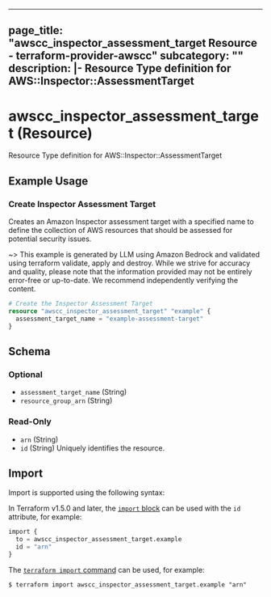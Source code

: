 
---
page_title: "awscc_inspector_assessment_target Resource - terraform-provider-awscc"
subcategory: ""
description: |-
  Resource Type definition for AWS::Inspector::AssessmentTarget
---

# awscc_inspector_assessment_target (Resource)

Resource Type definition for AWS::Inspector::AssessmentTarget

## Example Usage

### Create Inspector Assessment Target

Creates an Amazon Inspector assessment target with a specified name to define the collection of AWS resources that should be assessed for potential security issues.

~> This example is generated by LLM using Amazon Bedrock and validated using terraform validate, apply and destroy. While we strive for accuracy and quality, please note that the information provided may not be entirely error-free or up-to-date. We recommend independently verifying the content.

```terraform
# Create the Inspector Assessment Target
resource "awscc_inspector_assessment_target" "example" {
  assessment_target_name = "example-assessment-target"
}
```

<!-- schema generated by tfplugindocs -->
## Schema

### Optional

- `assessment_target_name` (String)
- `resource_group_arn` (String)

### Read-Only

- `arn` (String)
- `id` (String) Uniquely identifies the resource.

## Import

Import is supported using the following syntax:

In Terraform v1.5.0 and later, the [`import` block](https://developer.hashicorp.com/terraform/language/import) can be used with the `id` attribute, for example:

```terraform
import {
  to = awscc_inspector_assessment_target.example
  id = "arn"
}
```

The [`terraform import` command](https://developer.hashicorp.com/terraform/cli/commands/import) can be used, for example:

```shell
$ terraform import awscc_inspector_assessment_target.example "arn"
```
